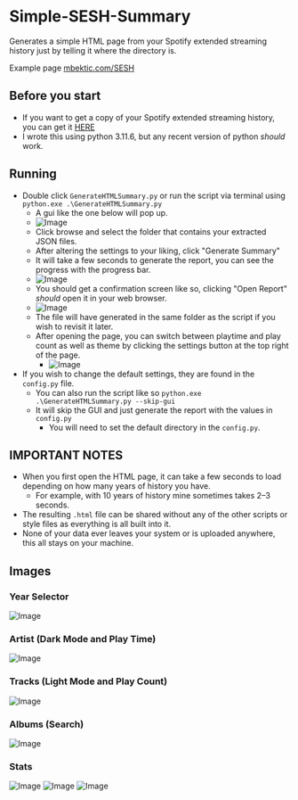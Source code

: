 # Simple-SESH-Summary
Generates a simple HTML page from your Spotify extended streaming history just by telling it where the directory is.

Example page [mbektic.com/SESH](https://mbektic.com/SESH/)

## Before you start
 - If you want to get a copy of your Spotify extended streaming history, you can get it [HERE](https://www.spotify.com/us/account/privacy/)
 - I wrote this using python 3.11.6, but any recent version of python _should_ work.


## Running
 - Double click `GenerateHTMLSummary.py` or run the script via terminal using `python.exe .\GenerateHTMLSummary.py`  
   - A gui like the one below will pop up. 
   - ![Image](https://github.com/user-attachments/assets/0a23c2f8-5a51-46e6-a2c9-770fc4f90093)
   - Click browse and select the folder that contains your extracted JSON files.
   - After altering the settings to your liking, click "Generate Summary"
   - It will take a few seconds to generate the report, you can see the progress with the progress bar.
   - ![Image](https://github.com/user-attachments/assets/2b06553c-8a3a-4cec-8f26-cab54e7c10ba)
   - You should get a confirmation screen like so, clicking "Open Report" _should_ open it in your web browser.
   - ![Image](https://github.com/user-attachments/assets/9804fe5d-7e23-4a8d-a02e-528ede041b65)
   - The file will have generated in the same folder as the script if you wish to revisit it later.
   - After opening the page, you can switch between playtime and play count as well as theme by clicking the settings button at the top right of the page.
     - ![Image](https://github.com/user-attachments/assets/569ae55d-8d09-4141-bbbb-4539b9c6b3dc)
 - If you wish to change the default settings, they are found in the `config.py` file.
   - You can also run the script like so `python.exe .\GenerateHTMLSummary.py --skip-gui`
   - It will skip the GUI and just generate the report with the values in `config.py`
     - You will need to set the default directory in the `config.py`.


## IMPORTANT NOTES
- When you first open the HTML page, it can take a few seconds to load depending on how many years of history you have.
  - For example, with 10 years of history mine sometimes takes 2–3 seconds. 
- The resulting `.html` file can be shared without any of the other scripts or style files as everything is all built into it.
- None of your data ever leaves your system or is uploaded anywhere, this all stays on your machine.

## Images
### Year Selector
![Image](https://github.com/user-attachments/assets/0fa47626-5256-4a3e-a7cb-423226da9878)

### Artist (Dark Mode and Play Time)
![Image](https://github.com/user-attachments/assets/a2b84762-d564-44f0-90c4-3235670fb64a)

### Tracks (Light Mode and Play Count)
![Image](https://github.com/user-attachments/assets/40cc2892-69db-4ca8-b669-429ac6042b0e)

### Albums (Search)
![Image](https://github.com/user-attachments/assets/1a9ba192-1fc5-4cc6-b115-a5f57ebef6db)

### Stats
![Image](https://github.com/user-attachments/assets/d58bf131-180e-4bab-ab78-2ad2246ed5ca)
![Image](https://github.com/user-attachments/assets/bfa47186-ae50-4c73-a2b4-77e7fdf0b0db)
![Image](https://github.com/user-attachments/assets/29c716bd-3300-4ade-afdf-1f97cb6d92fd)